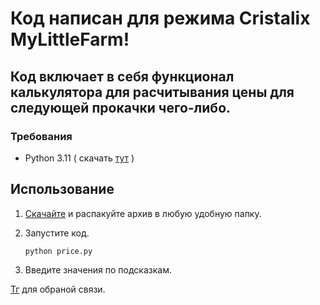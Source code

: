 # Код написан для режима Cristalix MyLittleFarm!  
## Код включает в себя функционал калькулятора для расчитывания цены для следующей прокачки чего-либо.      
### Требования
- Python 3.11 ( скачать [тут](https://www.python.org/downloads/release/python-3110/) )

## Использование
1. [Скачайте](https://github.com/xpz12/price_palc/archive/refs/heads/master.zip) и распакуйте архив в любую удобную папку.
2. Запустите код.
   
   ```
   python price.py
   ```
3. Введите значения по подсказкам.





[Тг](t.me/zxpixty) для обраной связи.
